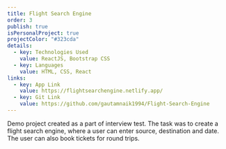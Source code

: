 ```yaml
---
title: Flight Search Engine
order: 3
publish: true
isPersonalProject: true
projectColor: "#323cda"
details:
  - key: Technologies Used
    value: ReactJS, Bootstrap CSS
  - key: Languages
    value: HTML, CSS, React
links:
  - key: App Link
    value: https://flightsearchengine.netlify.app/
  - key: Git Link
    value: https://github.com/gautamnaik1994/Flight-Search-Engine
---
```

Demo project created as a part of interview test. The task was to create a flight search engine, where a user can enter source, destination and date. The user can also book tickets for round trips.
